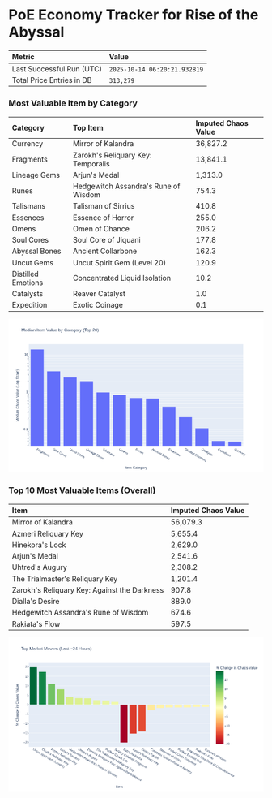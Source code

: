 # PoE Economy Tracker for Rise of the Abyssal

<!-- START_MAINTENANCE -->
| Metric | Value |
|:---|:---|
| Last Successful Run (UTC) | `2025-10-14 06:20:21.932819` |
| Total Price Entries in DB | `313,279` |

<!-- END_MAINTENANCE -->

<!-- START_DATAFRAME_DEBUG -->
<!-- END_DATAFRAME_DEBUG -->

<!-- START_CATEGORY_ANALYSIS -->
### Most Valuable Item by Category
| Category | Top Item | Imputed Chaos Value |
| :--- | :--- | :--- |
| Currency | Mirror of Kalandra | 36,827.2 |
| Fragments | Zarokh's Reliquary Key: Temporalis | 13,841.1 |
| Lineage Gems | Arjun's Medal | 1,313.0 |
| Runes | Hedgewitch Assandra's Rune of Wisdom | 754.3 |
| Talismans | Talisman of Sirrius | 410.8 |
| Essences | Essence of Horror | 255.0 |
| Omens | Omen of Chance | 206.2 |
| Soul Cores | Soul Core of Jiquani | 177.8 |
| Abyssal Bones | Ancient Collarbone | 162.3 |
| Uncut Gems | Uncut Spirit Gem (Level 20) | 120.9 |
| Distilled Emotions | Concentrated Liquid Isolation | 10.2 |
| Catalysts | Reaver Catalyst | 1.0 |
| Expedition | Exotic Coinage | 0.1 |


![Category Analysis Chart](charts/category_analysis.png)
<!-- END_ANALYSIS -->

<!-- START_ANALYSIS -->
### Top 10 Most Valuable Items (Overall)
| Item | Imputed Chaos Value |
| :--- | :--- |
| Mirror of Kalandra | 56,079.3 |
| Azmeri Reliquary Key | 5,655.4 |
| Hinekora's Lock | 2,629.0 |
| Arjun's Medal | 2,541.6 |
| Uhtred's Augury | 2,308.2 |
| The Trialmaster's Reliquary Key | 1,201.4 |
| Zarokh's Reliquary Key: Against the Darkness | 907.8 |
| Dialla's Desire | 889.0 |
| Hedgewitch Assandra's Rune of Wisdom | 674.6 |
| Rakiata's Flow | 597.5 |


![Market Movers Chart](charts/market_movers.png)
<!-- END_ANALYSIS -->
